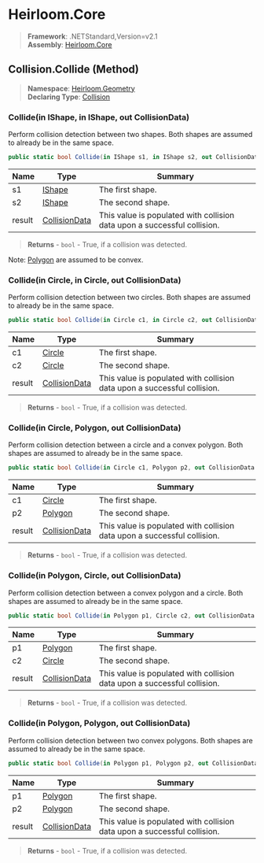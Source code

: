 # Heirloom.Core

> **Framework**: .NETStandard,Version=v2.1  
> **Assembly**: [Heirloom.Core][0]

## Collision.Collide (Method)

> **Namespace**: [Heirloom.Geometry][0]  
> **Declaring Type**: [Collision][1]

### Collide(in IShape, in IShape, out CollisionData)

Perform collision detection between two shapes. Both shapes are assumed to already be in the same space.

```cs
public static bool Collide(in IShape s1, in IShape s2, out CollisionData result)
```

| Name   | Type               | Summary                                                                  |
|--------|--------------------|--------------------------------------------------------------------------|
| s1     | [IShape][2]        | The first shape.                                                         |
| s2     | [IShape][2]        | The second shape.                                                        |
| result | [CollisionData][3] | This value is populated with collision data upon a successful collision. |

> **Returns** - `bool` - True, if a collision was detected.

Note: [Polygon][4] are assumed to be convex.

### Collide(in Circle, in Circle, out CollisionData)

Perform collision detection between two circles. Both shapes are assumed to already be in the same space.

```cs
public static bool Collide(in Circle c1, in Circle c2, out CollisionData result)
```

| Name   | Type               | Summary                                                                  |
|--------|--------------------|--------------------------------------------------------------------------|
| c1     | [Circle][5]        | The first shape.                                                         |
| c2     | [Circle][5]        | The second shape.                                                        |
| result | [CollisionData][3] | This value is populated with collision data upon a successful collision. |

> **Returns** - `bool` - True, if a collision was detected.

### Collide(in Circle, Polygon, out CollisionData)

Perform collision detection between a circle and a convex polygon. Both shapes are assumed to already be in the same space.

```cs
public static bool Collide(in Circle c1, Polygon p2, out CollisionData result)
```

| Name   | Type               | Summary                                                                  |
|--------|--------------------|--------------------------------------------------------------------------|
| c1     | [Circle][5]        | The first shape.                                                         |
| p2     | [Polygon][4]       | The second shape.                                                        |
| result | [CollisionData][3] | This value is populated with collision data upon a successful collision. |

> **Returns** - `bool` - True, if a collision was detected.

### Collide(in Polygon, Circle, out CollisionData)

Perform collision detection between a convex polygon and a circle. Both shapes are assumed to already be in the same space.

```cs
public static bool Collide(in Polygon p1, Circle c2, out CollisionData result)
```

| Name   | Type               | Summary                                                                  |
|--------|--------------------|--------------------------------------------------------------------------|
| p1     | [Polygon][4]       | The first shape.                                                         |
| c2     | [Circle][5]        | The second shape.                                                        |
| result | [CollisionData][3] | This value is populated with collision data upon a successful collision. |

> **Returns** - `bool` - True, if a collision was detected.

### Collide(in Polygon, Polygon, out CollisionData)

Perform collision detection between two convex polygons. Both shapes are assumed to already be in the same space.

```cs
public static bool Collide(in Polygon p1, Polygon p2, out CollisionData result)
```

| Name   | Type               | Summary                                                                  |
|--------|--------------------|--------------------------------------------------------------------------|
| p1     | [Polygon][4]       | The first shape.                                                         |
| p2     | [Polygon][4]       | The second shape.                                                        |
| result | [CollisionData][3] | This value is populated with collision data upon a successful collision. |

> **Returns** - `bool` - True, if a collision was detected.

[0]: ../../../Heirloom.Core.md
[1]: ../Collision.md
[2]: ../IShape.md
[3]: ../CollisionData.md
[4]: ../Polygon.md
[5]: ../Circle.md
